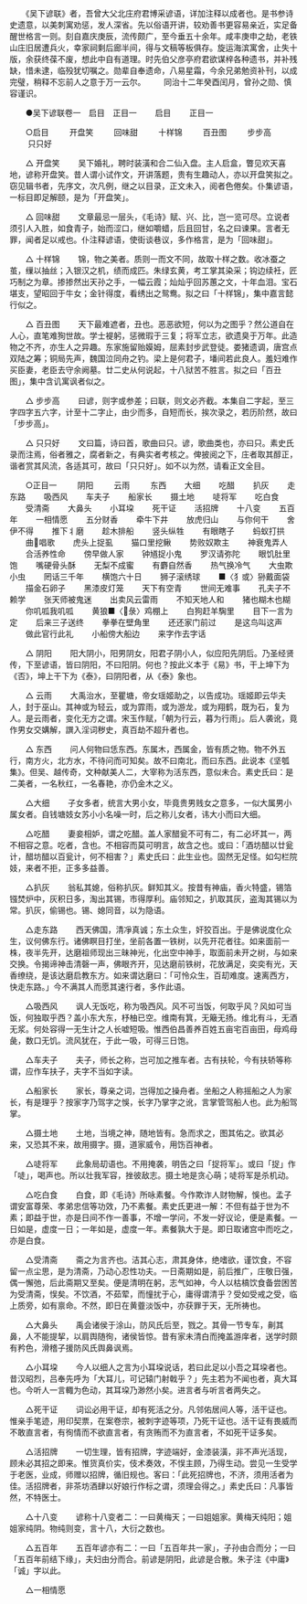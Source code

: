 <!-- { "loadSidebar": true } -->
　　《吴下谚联》者，吾曾大父北庄府君博采谚语，详加注释以成者也。是书参诗史遗意，以美刺寓劝惩，发人深省。先以俗语开讲，较劝善书更容易亲近，实足备醒世格言一则。刻自嘉庆庚辰，流传颇广，至今垂五十余年。咸丰庚申之劫，老铁山庄旧居遭兵火，幸家祠剩后廊半间，得与文稿等板俱存。旋运海滨寓舍，止失十版，余获终葆不废，想此中自有道理。时先伯父彦亭府君欲谋梓各种遗书，并补残缺，惜未逮，临殁犹切嘱之。勋辈自奉遗命，八易星霜，今余兄弟勉资补刊，以成完璧，稍释不忘前人之意于万一云尔。
　　同治十二年癸酉闰月，曾孙之勋、慎容谨识。

　　●吴下谚联卷一　启目　正目一 
　　启目 
　　正目一 

　　○启目 
　　 开盘笑 
　　 回味甜 
　　 十样锦 
　　 百丑图 
　　 步步高 
　　 只只好 

　　△ 开盘笑 
　　吴下婚礼，聘时装潢和合二仙入盘。主人启盒，瞥见欢天喜地，谚称开盘笑。昔人谓小试作文，开讲落题，贵有生趣动人，亦以开盘笑拟之。窃见辑书者，先序文，次凡例，继之以目录，正文未入，阅者色倦矣。仆集谚语，一标目即足解颐，是为「开盘笑」。

　　△ 回味甜 
　　文章最忌一层头，《毛诗》赋、兴、比，岂一览可尽。立说者须引人入胜，如食青子，始而涩口，继如嚼蜡，后且回甘，名之曰谏果。言者无罪，闻者足以戒也。仆注释谚语，使街谈巷议，多作格言，是为「回味甜」。

　　△ 十样锦 
　　锦，物之美者。质则一而文不同，故取十样之数。收冰蚕之茧，缫以抽丝；入银汉之机，绩而成匹。朱绿玄黄，考工掌其染采；钩边续衽，匠巧制之为章。掺掺然出天孙之手，一幅云霞；灿灿乎回苏蕙之文，十年血泪。宝石堪支，望昭回于牛女；金针得度，看绣出之鸳鸯。拟之曰「十样锦」，集中嘉言懿行似之。

　　△ 百丑图 
　　天下最难遮者，丑也。恶恶欲短，何以为之图乎？然公道自在人心，直笔难狥世故。学士褆躬，惩微瑕于三复；将军立志，欲遗臭于万年。此造物之不齐，亦生人之异趣。东家施留贻嫫姆，屈素封步武登徒。娄猪遗调，唐宫点双陆之筹；铜局先声，魏国泣同舟之钓。梁上是何君子，墦间若此良人。羞妇难作买臣妻，老臣去守余阙墓。廿二史从何说起，十八狱苦不胜言。拟之曰「百丑图」，集中含讥寓讽者似之。

　　△ 步步高 
　　曰谚，则字或参差；曰联，则文必齐截。本集自二字起，至三字四字五六字，计至十二字止，由少而多，自短而长，挨次录之，若历阶然，故曰「步步高」。

　　△ 只只好 
　　文曰篇，诗曰首，歌曲曰只。谚，歌曲类也，亦曰只。素史氏录而注焉，俗者雅之，腐者新之，有典实者考核之。俾披阅之下，庄者取其醇正，谐者赏其风流，各适其可，故曰「只只好」。如不以为然，请看正文全目。

　　○正目一 
　　 阴阳 
　　 云雨 
　　 东西 
　　大细 
　　吃醋 
　　扒灰 
　　走东路 
　　吸西风 
　　车夫子 
　　船家长 
　　摄土地 
　　唗将军 
　　吃白食 
　　受清斋 
　　大鼻头 
　　小耳垜 
　　死干证 
　　活招牌 
　　十八变 
　　五百年 
　　一相情愿 
　　五分财香 
　　牵牛下井 
　　放虎归山 
　　与你何干 
　　舍伊不得 
　　推下丬磨 
　　趁木排船 
　　竖头纵牲 
　　有眼瞎子 
　　蚂蚁打拱 
　　曲唱歌 
　　虎头上捉虱 
　　猫口里挖鳅 
　　势败奴欺主 
　　神衰鬼弄人 
　　合活养性命 
　　傍早做人家 
　　钟馗捉小鬼 
　　罗汉请弥陀 
　　眼饥肚里饱 
　　嘴硬骨头酥 
　　无梨不成蜜 
　　有麝自然香 
　　热气换冷气 
　　大虫欺小虫 
　　罔话三千年 
　　横饱六十日 
　　狮子滚绣球 
　　■〈犭或〉狲戴面袋 
　　描金石卵子 
　　黑漆皮灯笼 
　　天下有空青 
　　世间无难事 
　　孔夫子不赖学 
　　张天师被鬼迷 
　　出卖风云雷雨 
　　不知天地人和 
　　猪也糊木也糊 
　　你叽呱我叽呱 
　　黄狼■〈彔〉鸡棚上 
　　白狗赶羊騊里 
　　目下一言为定 
　　后来三子送终 
　　拳拳在壁角里 
　　还还家门前过 
　　是这鸟叫这声 
　　做此官行此礼 
　　小船傍大船边 
　　来字作去字话 

　　△ 阴阳 
　　阳大阴小，阳男阴女，阳君子阴小人，似应阳先阴后。乃圣经贤传，下至谚语，皆曰阴阳，不曰阳阴。何也？按此义本于《易》书，干上坤下为《否》，坤上干下为《泰》，曰阴阳者，从《泰》象也。

　　△ 云雨 
　　大禹治水，至瞿塘，帝女瑶姬助之，以告成功。瑶姬即云华夫人，封于巫山。其神或为轻云，或为霏雨，或为游龙，或为翔鹤，既为石，复为人。是云雨者，变化无方之谓。宋玉作赋，「朝为行云，暮为行雨」。后人袭讹，竟作男女交媾解，譔入淫词秽史，真百劫不超升者也。

　　△ 东西 
　　问人何物曰恁东西。东属木，西属金，皆有质之物。物不外五行，南方火，北方水，不待问而可知矣。故不曰南北，而曰东西。此说本《坚瓠集》。但吴、越传奇，文种献美人二，大宰称为活东西，意似未合。素史氏曰：是二美者，一名秋红，一名春艳，亦仍金木之义。

　　△大细 
　　子女多者，统言大男小女，毕竟贵男贱女之意多，一似大属男小属女者。自钱塘妓女苏小小名噪一时，后之称儿女者，讳大小而曰大细。

　　△吃醋 
　　妻妾相妒，谓之吃醋。盖人家醋瓮不可有二，有二必坏其一，两不相容之意。吃者，含也。不相容而莫可明言，故含之也。或曰：「酒坊醋以廿瓮计，醋坊醋以百瓮计，何不相害？」素史氏曰：此生业也。固然无足怪。如勾栏院妓，来者不拒，正多多益善。

　　△扒灰 
　　翁私其媳，俗称扒灰。鲜知其义。按昔有神庙，香火特盛，锡箔镪焚炉中，灰积日多，淘出其锡，市得厚利。庙邻知之，扒取其灰，盗淘其锡以为常。扒灰，偷锡也。锡、媳同音，以为隐语。

　　△走东路 
　　西天佛国，清凈真诚；东土众生，奸狡百出。于是佛说度化众生，议何佛东行。诸佛瞑目打坐，坐前各置一铁树，以先开花者往。如来面前一株，夜半先开，达磨祖师现出三昧神光，化出空中神手，取面前未开之树，与如来交换。令揭谛神击清磬一声，佛眼齐开，见达磨前铁树，花放满足，奕奕有光，天香缭绕，是该达磨启教东方。如来谓达磨曰：「可怜众生，百刧难度。速离西方，快走东路。」今不满其人而愿其速行者，多作此语。

　　△吸西风 
　　讽人无饭吃，称为吸西风。风不可当饭，何取乎风？风如可当饭，何独取乎西？盖小东大东，杼柚已空。维南有箕，无簸无扬。维北有斗，无酒无浆。何处容得一无生计之人长嘘短吸。惟西伯昌善养百姓五亩宅百亩田，母鸡母彘，数口无饥。流风犹在，于此一吸，可得三日饱。

　　△车夫子 
　　夫子，师长之称，岂可加之推车者。古有扶轮，今有扶轿等称谓，应作车扶子，夫字不当如字读。

　　△船家长 
　　家长，尊亲之词，岂得加之操舟者。坐船之人称摇船之人为家长，有是理乎？按家字乃驾字之悞，长字乃掌字之讹，言掌管驾船人也。此为船驾掌。

　　△摄土地 
　　土地，当境之神，随地皆有。急而求之，图其佑之。欲其必来，又恐其不来，故用摄字。摄，道家威令，用饬百神者。

　　△唗将军 
　　此象局刧语也。不用掩袭，明告之曰「捉将军」。或曰「捉」作「唗」，喝声也。所以壮我军容，挫彼敌志。摄土地是贪心萌；唗将军是杀机动。

　　△吃白食 
　　白食，即《毛诗》所咏素餐。今作欺诈人财物解，悞也。孟子谓安富尊荣、孝弟忠信等功效，乃不素餐。素史氏更进一解：不但有益于世为不素；即益于世，亦是日间不作一善事，不增一学问，不发一好议论，便是素餐。一日如是，虚度一日；一年如是，虚度一年。素餐孰大于是。即日取诸宫中而吃之，亦是白食。

　　△受清斋 
　　斋之为言齐也。洁其心志，肃其身体，绝嗜欲，谨饮食，不容留一点尘思，是为清斋，乃动心忍性功夫。一日斋期如是，前后推广，庄敬日强，偶一懈弛，后此斋期又至矣。便是清明在躬，志气如神，今人以枯槁饮食备尝困苦为受清斋，悮矣。不饮酒，不茹荤，而憧扰于心，庸得谓清乎？受如受戒之受，临上质旁，如有禀命。不然，即日在黄虀淡饭中，亦获罪于天，无所祷也。

　　△大鼻头 
　　禹会诸侯于涂山，防风氏后至，戮之。其骨一节专车，劓其鼻，人不能提挈，以肩舆随徇，诸侯皆惊。昔有家未清白而掩盖游庠者，送学时颇有矜色，滑稽子援防风氏舆鼻讽焉。

　　△小耳垜 
　　今人以细人之言为小耳垜说话，若曰此足以小吾之耳垜者也。昔汉昭烈，吕奉先呼为「大耳儿，可记辕门射戟乎？」先主若为不闻也者，真大耳也。今听人一言輙为色动，其耳垜乃渺然小矣。进言者与听言者两失之。

　　△死干证 
　　词讼必用干证，却有死活之分。凡邻佑居间人等，活干证也。惟亲手笔迹，用印契票，在案卷宗，被刺字迹等项，乃死干证也。活干证有畏威而不敢直言者，有徇情而不欲直言者，有贪贿而不为直言者，不如死干证多矣。

　　△活招牌 
　　一切生理，皆有招牌，字迹端好，金漆装潢，非不声光活现，顾未必其招之即来。惟货真价实，伎术奏效，不悮主顾，乃得生动。尝见一生受学于老医，业成，师赠以招牌，循旧规也。客曰：「此死招牌也，不济，须用活者为佳。活招牌者，非茶坊酒肆以好娘行作标之谓，须理会得之。」素史氏曰：凡事皆然，不特医士。

　　△十八变 
　　谚称十八变者二：一曰黄梅天；一曰姐姐家。黄梅天纯阳；姐姐家纯阴。物纯则变，言十八，大衍之数也。

　　△五百年 
　　五百年谚亦有二：一曰「五百年共一家」，子孙由合而分；一曰「五百年前结下缘」，夫妇由分而合。前谚是阴阳，此谚是合散。朱子注《中庸》「诚」字以此。

　　△一相情愿 
